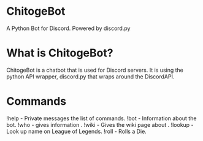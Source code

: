 # ChitogeBot
A Python Bot for Discord. Powered by discord.py

# What is ChitogeBot?
ChitogeBot is a chatbot that is used for Discord servers.
It is using the python API wrapper, discord.py that wraps around the DiscordAPI.

# Commands
!help - Private messages the list of commands.
!bot - Information about the bot.
!who <user> - gives information <user>.
!wiki <topic> - Gives the wiki page about <topic>.
!lookup <name> - Look up name on League of Legends.
!roll - Rolls a Die.

